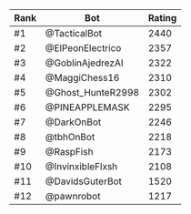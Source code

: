 Rank|Bot|Rating
---|---|---
#1|@TacticalBot|2440
#2|@ElPeonElectrico|2357
#3|@GoblinAjedrezAI|2322
#4|@MaggiChess16|2310
#5|@Ghost_HunteR2998|2302
#6|@PINEAPPLEMASK|2295
#7|@DarkOnBot|2246
#8|@tbhOnBot|2218
#9|@RaspFish|2173
#10|@InvinxibleFlxsh|2108
#11|@DavidsGuterBot|1520
#12|@pawnrobot|1217
